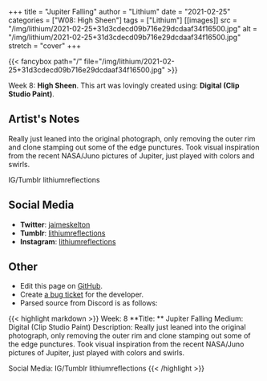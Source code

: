 +++
title =       "Jupiter Falling"
author =      "Lithium"
date =        "2021-02-25"
categories =  ["W08: High Sheen"]
tags =        ["Lithium"]
[[images]]
                      src = "/img/lithium/2021-02-25+31d3cdecd09b716e29dcdaaf34f16500.jpg"
                      alt = "/img/lithium/2021-02-25+31d3cdecd09b716e29dcdaaf34f16500.jpg"
                      stretch = "cover"
+++


{{< fancybox path="/" file="/img/lithium/2021-02-25+31d3cdecd09b716e29dcdaaf34f16500.jpg" >}}


Week 8: **High Sheen**. This art was lovingly created using: **Digital (Clip Studio Paint)**.

## Artist's Notes

Really just leaned into the original photograph, only removing the outer rim and clone stamping out some of the edge punctures. Took visual inspiration from the recent NASA/Juno pictures of Jupiter, just played with colors and swirls.

IG/Tumblr lithiumreflections

## Social Media

- **Twitter**: [jaimeskelton]()
- **Tumblr**: [lithiumreflections]()
- **Instagram**: [lithiumreflections]()


## Other

- Edit this page on [GitHub](https://github.com/teaminkling/web-refresh/edit/main/blog/content/blog/lithium-week-8-bf02.md).
- Create [a bug ticket](https://github.com/teaminkling/web-refresh/issues/new?assignees=&labels=bug&template=problem-report.md&title=) for the developer.
- Parsed source from Discord is as follows:

{{< highlight markdown >}}
Week: 8
**Title:  ** Jupiter Falling
Medium: Digital (Clip Studio Paint)
Description: Really just leaned into the original photograph, only removing the outer rim and clone stamping out some of the edge punctures. Took visual inspiration from the recent NASA/Juno pictures of Jupiter, just played with colors and swirls.

Social Media: IG/Tumblr lithiumreflections
{{< /highlight >}}